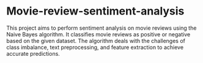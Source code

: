 # Movie-review-sentiment-analysis
This project aims to perform sentiment analysis on movie reviews using the Naive Bayes algorithm. It classifies movie reviews as positive or negative based on the given dataset. The algorithm deals with the challenges of class imbalance, text preprocessing, and feature extraction to achieve accurate predictions.
